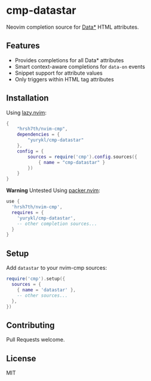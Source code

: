 # cmp-datastar

Neovim completion source for [Data*](https://data-star.dev/) HTML attributes.

## Features

- Provides completions for all Data* attributes
- Smart context-aware completions for `data-on` events
- Snippet support for attribute values
- Only triggers within HTML tag attributes

## Installation

Using [lazy.nvim](https://github.com/folke/lazy.nvim):

```lua
{
    "hrsh7th/nvim-cmp",
    dependencies = {
        "yurykl/cmp-datastar"
    },
    config = {
        sources = require('cmp').config.sources({
            { name = "cmp-datastar" }
        })
    }
}
```
**Warning**
Untested
Using [packer.nvim](https://github.com/wbthomason/packer.nvim):

```lua
use {
  'hrsh7th/nvim-cmp',
  requires = {
    'yurykl/cmp-datastar',
    -- other completion sources...
  }
}
```

## Setup

Add `datastar` to your nvim-cmp sources:

```lua
require('cmp').setup({
  sources = {
    { name = 'datastar' },
    -- other sources...
  },
})
```

## Contributing
Pull Requests welcome.

## License

MIT
